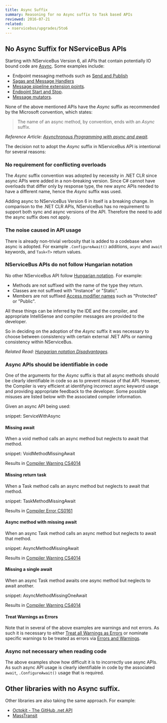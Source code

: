 ```yaml
---
title: Async Suffix
summary: Reasoning for no Async suffix to Task based APIs
reviewed: 2016-07-21
related:
 - nservicebus/upgrades/5to6
---
```



## No Async Suffix for NServiceBus APIs

Starting with NServiceBus Version 6, all APIs that contain potentially IO bound code are [Async](https://msdn.microsoft.com/en-us/library/mt674882.aspx). Some examples include:

 * Endpoint messaging methods such as [Send and Publish](/nservicebus/upgrades/5to6.md#message-handlers-bus-send-and-receive)
 * [Sagas and Message Handlers](/nservicebus/upgrades/5to6.md#message-handlers)
 * [Message pipeline extension points](/nservicebus/upgrades/5to6.md#pipeline-customization).
 * [Endpoint Start and Stop](/nservicebus/upgrades/5to6.md#endpoint-start-and-stop).
 * [Message mutators](/nservicebus/upgrades/5to6.md#pipeline-customization-message-mutators).

None of the above mentioned APIs have the *Async* suffix as recommended by the Microsoft convention, which states: 

> The name of an async method, by convention, ends with an *Async* suffix.

*Reference Article: [Asynchronous Programming with async and await](https://msdn.microsoft.com/en-us/library/mt674882.aspx).*

The decision not to adopt the *Async* suffix in NServiceBus API is intentional for several reasons:


### No requirement for conflicting overloads

The *Async* suffix convention was adopted by necessity in .NET CLR since async APIs were added in a non-breaking version. Since C# cannot have overloads that differ only by response type, the new async APIs needed to have a different name, hence the *Async* suffix was used.

Adding async to NServiceBus Version 6 in itself is a breaking change. In comparison to the .NET CLR APIs, NServiceBus has no requirement to support both sync and async versions of the API. Therefore the need to add the async suffix does not apply.


### The noise caused in API usage

There is already non-trivial verbosity that is added to a codebase when async is adopted. For example `.ConfigureAwait()` additions, `async` and `await` keywords, and `Task<T>` return values.


### NServiceBus APIs do not follow Hungarian notation

No other NServiceBus API follow [Hungarian notation](https://en.wikipedia.org/wiki/Hungarian_notation). For example: 

 * Methods are not suffixed with the name of the type they return.
 * Classes are not suffixed with "Instance" or "Static".
 * Members are not suffixed [Access modifier names](https://msdn.microsoft.com/en-au/library/ms173121.aspx) such as "Protected" or "Public".

All these things can be inferred by the IDE and the compiler, and appropriate IntelliSense and compiler messages are provided to the developer.

So in deciding on the adoption of the *Async* suffix it was necessary to choose between consistency with certain external .NET APIs or naming consistency within NServiceBus.

*Related Read: [Hungarian notation Disadvantages](https://en.wikipedia.org/wiki/Hungarian_notation#Disadvantages).*


### Async APIs should be identifiable in code

One of the arguments for the *Async* suffix is that all async methods should be clearly identifiable in code so as to prevent misuse of that API. However, the Compiler is very efficient at identifying incorrect async keyword usage and providing appropriate feedback to the developer. Some possible misuses are listed below with the associated compiler information.

Given an async API being used:

snippet: ServiceWithAsync


#### Missing await

When a void method calls an async method but neglects to await that method.

snippet: VoidMethodMissingAwait

Results in [Compiler Warning CS4014](https://msdn.microsoft.com/en-us/library/hh873131.aspx)


#### Missing return task

When a Task method calls an async method but neglects to await that method.

snippet: TaskMethodMissingAwait

Results in [Compiler Error CS0161](https://msdn.microsoft.com/en-us/library/87cz4k9t.aspx)


#### Async method with missing await

When an async Task method calls an async method but neglects to await that method.

snippet: AsyncMethodMissingAwait

Results in [Compiler Warning CS4014](https://msdn.microsoft.com/en-us/library/hh873131.aspx)


#### Missing a single await

When an async Task method awaits one async method but neglects to await another.

snippet: AsyncMethodMissingOneAwait

Results in [Compiler Warning CS4014](https://msdn.microsoft.com/en-us/library/hh873131.aspx)


#### Treat Warnings as Errors

Note that in several of the above examples are warnings and not errors. As such it is necessary to either [Treat all Warnings as Errors](https://msdn.microsoft.com/en-us/library/kb4wyys2.aspx#Anchor_3) or nominate specific warnings to be treated as errors via [Errors and Warnings](https://msdn.microsoft.com/en-us/library/kb4wyys2.aspx#Anchor_2).


### Async not necessary when reading code

The above examples show how difficult it is to incorrectly use async APIs. As such async API usage is clearly identifiable in code by the associated `await`, `.ConfigureAwait()` usage that is required.


## Other libraries with no Async suffix.

Other libraries are also taking the same approach. For example:

 * [Octokit - The GitHub .net API](https://github.com/octokit/octokit.net)
 * [MassTransit](http://masstransit-project.com/)